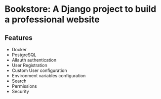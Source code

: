# Bookstore: A Django project to build a professional website

## Features 

- Docker
- PostgreSQL
- Allauth authentication
- User Registration
- Custom User configuration
- Environment variables configuration
- Search
- Permissions
- Security
